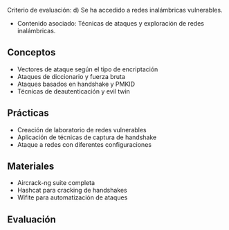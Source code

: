 Criterio de evaluación:
d) Se ha accedido a redes inalámbricas vulnerables.

* Contenido asociado: Técnicas de ataques y exploración de redes inalámbricas.

## Conceptos
- Vectores de ataque según el tipo de encriptación
- Ataques de diccionario y fuerza bruta
- Ataques basados en handshake y PMKID
- Técnicas de deautenticación y evil twin

## Prácticas
- Creación de laboratorio de redes vulnerables
- Aplicación de técnicas de captura de handshake
- Ataque a redes con diferentes configuraciones

## Materiales
- Aircrack-ng suite completa
- Hashcat para cracking de handshakes
- Wifite para automatización de ataques

## Evaluación